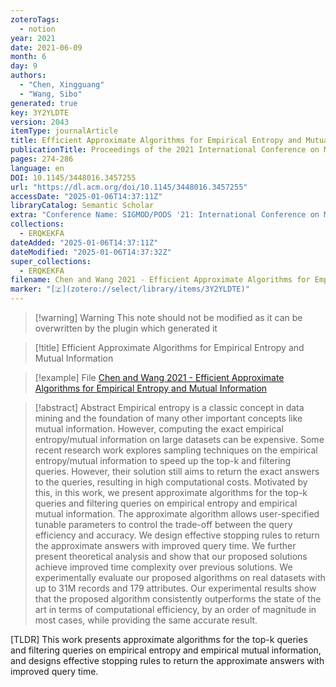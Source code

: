 ```yaml
---
zoteroTags:
  - notion
year: 2021
date: 2021-06-09
month: 6
day: 9
authors:
  - "Chen, Xingguang"
  - "Wang, Sibo"
generated: true
key: 3Y2YLDTE
version: 2043
itemType: journalArticle
title: Efficient Approximate Algorithms for Empirical Entropy and Mutual Information
publicationTitle: Proceedings of the 2021 International Conference on Management of Data
pages: 274-286
language: en
DOI: 10.1145/3448016.3457255
url: "https://dl.acm.org/doi/10.1145/3448016.3457255"
accessDate: "2025-01-06T14:37:11Z"
libraryCatalog: Semantic Scholar
extra: "Conference Name: SIGMOD/PODS '21: International Conference on Management of Data ISBN: 9781450383431 Place: Virtual Event China Publisher: ACM"
collections:
  - ERQKEKFA
dateAdded: "2025-01-06T14:37:11Z"
dateModified: "2025-01-06T14:37:32Z"
super_collections:
  - ERQKEKFA
filename: Chen and Wang 2021 - Efficient Approximate Algorithms for Empirical Entropy and Mutual Information
marker: "[🇿](zotero://select/library/items/3Y2YLDTE)"
---
```


>[!warning] Warning
> This note should not be modified as it can be overwritten by the plugin which generated it

> [!title] Efficient Approximate Algorithms for Empirical Entropy and Mutual Information

> [!example] File
> [Chen and Wang 2021 - Efficient Approximate Algorithms for Empirical Entropy and Mutual Information](Chen%20and%20Wang%202021%20-%20Efficient%20Approximate%20Algorithms%20for%20Empirical%20Entropy%20and%20Mutual%20Information.pdf)

> [!abstract] Abstract
> Empirical entropy is a classic concept in data mining and the foundation of many other important concepts like mutual information. However, computing the exact empirical entropy/mutual information on large datasets can be expensive. Some recent research work explores sampling techniques on the empirical entropy/mutual information to speed up the top-k and filtering queries. However, their solution still aims to return the exact answers to the queries, resulting in high computational costs. Motivated by this, in this work, we present approximate algorithms for the top-k queries and filtering queries on empirical entropy and empirical mutual information. The approximate algorithm allows user-specified tunable parameters to control the trade-off between the query efficiency and accuracy. We design effective stopping rules to return the approximate answers with improved query time. We further present theoretical analysis and show that our proposed solutions achieve improved time complexity over previous solutions. We experimentally evaluate our proposed algorithms on real datasets with up to 31M records and 179 attributes. Our experimental results show that the proposed algorithm consistently outperforms the state of the art in terms of computational efficiency, by an order of magnitude in most cases, while providing the same accurate result.

[TLDR] This work presents approximate algorithms for the top-k queries and filtering queries on empirical entropy and empirical mutual information, and designs effective stopping rules to return the approximate answers with improved query time.

